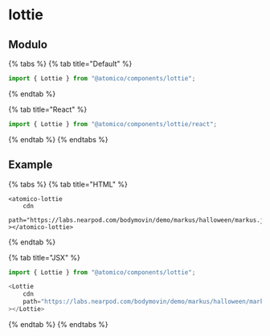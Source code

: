 # lottie

## Modulo

{% tabs %}
{% tab title="Default" %}
```javascript
import { Lottie } from "@atomico/components/lottie";
```
{% endtab %}

{% tab title="React" %}
```javascript
import { Lottie } from "@atomico/components/lottie/react";
```
{% endtab %}
{% endtabs %}

## Example

{% tabs %}
{% tab title="HTML" %}
```markup
<atomico-lottie
    cdn
    path="https://labs.nearpod.com/bodymovin/demo/markus/halloween/markus.json"
></atomico-lottie>

```
{% endtab %}

{% tab title="JSX" %}
```javascript
import { Lottie } from "@atomico/components/lottie";

<Lottie 
    cdn
    path="https://labs.nearpod.com/bodymovin/demo/markus/halloween/markus.json"
></Lottie>

```
{% endtab %}
{% endtabs %}
